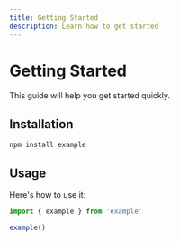 ```yaml
---
title: Getting Started
description: Learn how to get started
---
```


# Getting Started

This guide will help you get started quickly.

## Installation

```bash
npm install example
```

## Usage

Here's how to use it:

```js
import { example } from 'example'

example()
```

